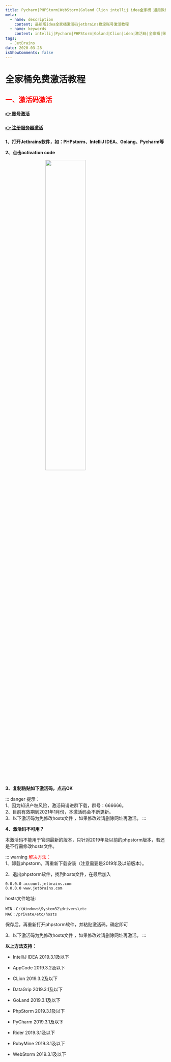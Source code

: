 ```yaml
---
title: Pycharm|PHPStorm|WebStorm|Goland Clion intellij idea全家桶 通用教程 License Server 激活教程
meta:
  - name: description
    content: 最新版idea全家桶激活码jetbrains稳定账号激活教程
  - name: keywords
    content: intellij|Pycharm|PHPStorm|Goland|Clion|idea|激活码|全家桶|账号激活|通用教程|License|Server|激活教程
tags:
  - JetBrains
date: 2020-03-28
isShowComments: false
---
```


# 全家桶免费激活教程

## <font color="red">一、激活码激活</font>

#### <u>[👉 账号激活](/Jet/account "激活码激活")</u>

#### <u>[👉 注册服务器激活](/Jet/server "注册服务器激活")</u>

**1、打开Jetbrains软件，如：PHPstorm、IntelliJ IDEA、Golang、Pycharm等**  

**2、点击activation code**

<div>
  <img style="display:block; margin:0 auto;width:50%;" src="http://md.taojingling.cn/20200328171056.png" />
</div>

**3、复制粘贴如下激活码，点击OK**

::: danger
提示：<br>
1、因为知识产权风险，激活码请进群下载，群号：666666。<br>
2、目前有效期到2021年1月份，本激活码会不断更新。<br>
3、以下激活码为免修改hosts文件 ，如果修改过请删除网址再激活。
:::

**4、激活码不可用？**

本激活码不能用于官网最新的版本，只针对2019年及以前的phpstorm版本，若还是不行需修改hosts文件。

::: warning
<font color="red">解决方法：<br></font>
1、卸载phpstorm，再重新下载安装（注意需要是2019年及以前版本）。

2、退出phpstorm软件，找到hosts文件，在最后加入
```
0.0.0.0 account.jetbrains.com
0.0.0.0 www.jetbrains.com
```

hosts文件地址:
```
WIN：C:\Windows\System32\drivers\etc
MAC：/private/etc/hosts
```
保存后，再重新打开phpstorm软件，并粘贴激活码，确定即可

3、以下激活码为免修改hosts文件 ，如果修改过请删除网址再激活。
:::

**以上方法支持：**

* IntelliJ IDEA 2019.3.1及以下

* AppCode 2019.3.2及以下

* CLion 2019.3.2及以下

* DataGrip 2019.3.1及以下

* GoLand 2019.3.1及以下

* PhpStorm 2019.3.1及以下

* PyCharm 2019.3.1及以下

* Rider 2019.3.1及以下

* RubyMine 2019.3.1及以下

* WebStorm 2019.3.1及以下

